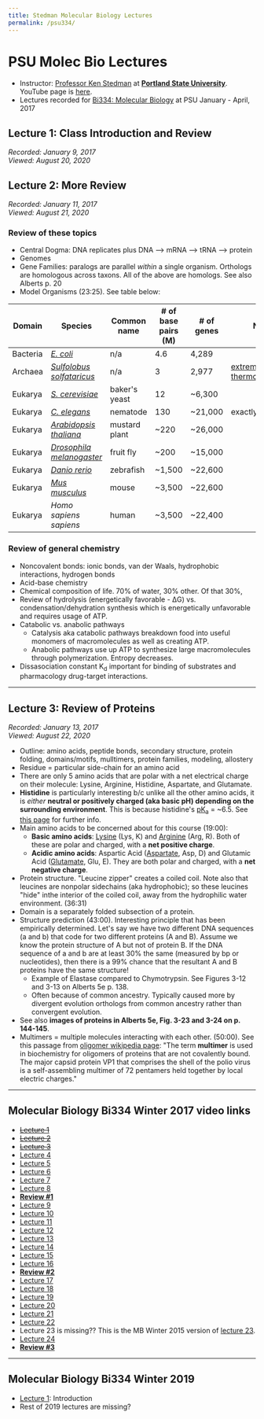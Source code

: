 ```yaml
---
title: Stedman Molecular Biology Lectures
permalink: /psu334/
---
```


# PSU Molec Bio Lectures
* Instructor: [Professor Ken Stedman](https://www.extremeviruses.org/people) at [**Portland State University**](https://www.pdx.edu/biology/biology-research). YouTube page is [here](https://www.youtube.com/c/KenStedman/playlists).
* Lectures recorded for [Bi334: Molecular Biology](http://pdx.smartcatalogiq.com/2020-2021/Bulletin/Courses/Bi-Biology/300/Bi-334) at PSU January - April, 2017

## Lecture 1: Class Introduction and Review
*Recorded: January 9, 2017<br>
Viewed: August 20, 2020*

## Lecture 2: More Review
*Recorded: January 11, 2017<br>
Viewed: August 21, 2020*

### Review of these topics
* Central Dogma: DNA replicates plus DNA --> mRNA --> tRNA --> protein
* Genomes
* Gene Families: paralogs are parallel *within* a single organism. Orthologs are homologous across taxons. All of the above are homologs. See also Alberts p. 20
* Model Organisms (23:25). See table below:

| Domain   | Species                                                                          | Common name   | # of base pairs (M) | # of genes | Notes                                                                                 |
|----------|----------------------------------------------------------------------------------|---------------|---------------------|------------|---------------------------------------------------------------------------------------|
| Bacteria | [*E. coli*](https://en.wikipedia.org/wiki/Escherichia_coli)                        | n/a           | 4.6                 | 4,289      |                                                                                       |
| Archaea  | [*Sulfolobus solfataricus*](https://en.wikipedia.org/wiki/Sulfolobus_solfataricus) | n/a           | 3                   | 2,977      | [extremophilic](https://en.wikipedia.org/wiki/Extremophile) and [thermoacidophilic](https://en.wikipedia.org/wiki/Thermoacidophile) |
| Eukarya  | [*S. cerevisiae*](https://en.wikipedia.org/wiki/Saccharomyces_cerevisiae)          | baker's yeast | 12                  | ~6,300     |                                                                                       |
| Eukarya  | [*C. elegans*](https://en.wikipedia.org/wiki/Caenorhabditis_elegans)               | nematode      | 130                 | ~21,000     | exactly 959 cells                                                                     |
| Eukarya  | [*Arabidopsis thaliana*](https://en.wikipedia.org/wiki/Arabidopsis_thaliana)       | mustard plant | ~220                | ~26,000    |                                                                                       |
| Eukarya  | [*Drosophila melanogaster*](https://en.wikipedia.org/wiki/Drosophila_melanogaster) | fruit fly     | ~200                | ~15,000    |                                                                                       |
| Eukarya  | [*Danio rerio*](https://en.wikipedia.org/wiki/Zebrafish)                           | zebrafish     | ~1,500              | ~22,600    |                                                                                       |
| Eukarya  | [*Mus musculus*](https://en.wikipedia.org/wiki/House_mouse)                        | mouse         | ~3,500              | ~22,600    |                                                                                       |
| Eukarya  | *Homo sapiens sapiens*                                                             | human         | ~3,500              | ~22,400    |                                                                                       |

### Review of general chemistry
* Noncovalent bonds: ionic bonds, van der Waals, hydrophobic interactions, hydrogen bonds
* Acid-base chemistry
* Chemical composition of life. 70% of water, 30% other. Of that 30%,
* Review of hydrolysis (energetically favorable - &#916;G) vs. condensation/dehydration synthesis which is energetically unfavorable and requires usage of ATP.
* Catabolic vs. anabolic pathways
	* Catalysis aka catabolic pathways breakdown food into useful monomers of macromolecules as well as creating ATP. 
	* Anabolic pathways use up ATP to synthesize large macromolecules through polymerization. Entropy decreases.
* Dissasociation constant K<sub>d</sub> important for binding of substrates and pharmacology drug-target interactions.

---

## Lecture 3: Review of Proteins
*Recorded: January 13, 2017<br>
Viewed: August 22, 2020*
* Outline: amino acids, peptide bonds, secondary structure, protein folding, domains/motifs, mulltimers, protein families, modeling, allostery
* Residue = particular side-chain for an amino acid
* There are only 5 amino acids that are polar with a net electrical charge on their molecule: Lysine, Arginine, Histidine, Aspartate, and Glutamate.
* **Histidine** is particularly interesting b/c unlike all the other amino acids, it is *either* **neutral or positively charged (aka basic pH) depending on the surrounding environment**. This is because histidine's [pK<sub>a</sub>](https://en.wikipedia.org/wiki/Acid_dissociation_constant#Equilibrium_constant) = ~6.5. See [this page](http://www.russelllab.org/aas/charged.html) for further info.
* Main amino acids to be concerned about for this course (19:00):
	* **Basic amino acids**: [Lysine](https://en.wikipedia.org/wiki/Lysine) (Lys, K) and [Arginine](https://en.wikipedia.org/wiki/Arginine) (Arg, R). Both of these are polar and charged, with a **net positive charge**.
	* **Acidic amino acids**: Aspartic Acid ([Aspartate](https://en.wikipedia.org/wiki/Aspartic_acid), Asp, D) and Glutamic Acid ([Glutamate](https://en.wikipedia.org/wiki/Glutamic_acid), Glu, E). They are both polar and charged, with a **net negative charge**.
* Protein structure. "Leucine zipper" creates a coiled coil. Note also that leucines are nonpolar sidechains (aka hydrophobic); so these leucines "hide" inthe interior of the coiled coil, away from the hydrophilic water environment. (36:31)
* Domain is a separately folded subsection of a protein. 
* Structure prediction (43:00). Interesting principle that has been empirically determined. Let's say we have two different DNA sequences (a and b) that code for two different proteins (A and B). Assume we know the protein structure of A but not of protein B. If the DNA sequence of a and b are at least 30% the same (measured by bp or nucleotides), then there is a 99% chance that the resultant A and B proteins have the same structure!
	* Example of Elastase compared to Chymotrypsin. See Figures 3-12 and 3-13 on Alberts 5e p. 138.
	* Often because of common ancestry. Typically caused more by divergent evolution orthologs from common ancestry rather than convergent evolution.
* See also **images of proteins in Alberts 5e, Fig. 3-23 and 3-24 on p. 144-145**.
* Multimers = multiple molecules interacting with each other. (50:00). See this passage from [oligomer wikipedia page](https://en.wikipedia.org/wiki/Oligomer): "The term **multimer** is used in biochemistry for oligomers of proteins that are not covalently bound. The major capsid protein VP1 that comprises the shell of the polio virus is a self-assembling multimer of 72 pentamers held together by local electric charges."

----

## Molecular Biology Bi334 Winter 2017 video links
* <del>[Lecture 1](https://youtu.be/BU_-o4g6WeE)</del>
* <del>[Lecture 2](https://youtu.be/H1egC1mxXZg)</del>
* <del>[Lecture 3](https://youtu.be/e4E9kQPks9k)</del>
* [Lecture 4](https://youtu.be/y2s9L4WJYN0)
* [Lecture 5](https://youtu.be/oZX4dV4RAmE)
* [Lecture 6](https://youtu.be/aVJeKqS4yus)
* [Lecture 7](https://youtu.be/YsBjFEc_9jo)
* [Lecture 8](https://youtu.be/OzkeLDYh0DE)
* [**Review #1**](https://youtu.be/0zHWCewKUCU)
* [Lecture 9](https://youtu.be/deuMy31kP7M)
* [Lecture 10](https://youtu.be/qkw0Dl8vq5Q)
* [Lecture 11](https://youtu.be/nYRv9g84yIc)
* [Lecture 12](https://youtu.be/ppsOLJ2aP6Q)
* [Lecture 13](https://youtu.be/iueYZB20xvk)
* [Lecture 14](https://youtu.be/F7MOTQnpVZ0)
* [Lecture 15](https://youtu.be/OalDTaImVSY)
* [Lecture 16](https://youtu.be/N_J2RjTNZCk)
* [**Review #2**](https://youtu.be/5lkNFM4DA6k)
* [Lecture 17](https://youtu.be/Ttb3Cb1G998)
* [Lecture 18](https://youtu.be/J9T-PrMo_nA)
* [Lecture 19](https://youtu.be/x5CmjNEesNo)
* [Lecture 20](https://youtu.be/9uYqbZ7KQXE)
* [Lecture 21](https://youtu.be/-jQSyUs7lc8)
* [Lecture 22](https://youtu.be/xXY2I0uijpA)
* Lecture 23 is missing?? This is the MB Winter 2015 version of [lecture 23](https://youtu.be/AKahJ3RX7fE).
* [Lecture 24](https://youtu.be/AbSmjBgt3e4)
* [**Review #3**](https://youtu.be/lvT40Zcu3eY)


---
## Molecular Biology Bi334 Winter 2019
* [Lecture 1](https://www.youtube.com/watch?v=qm7AvX-jyTg): Introduction
* Rest of 2019 lectures are missing?

